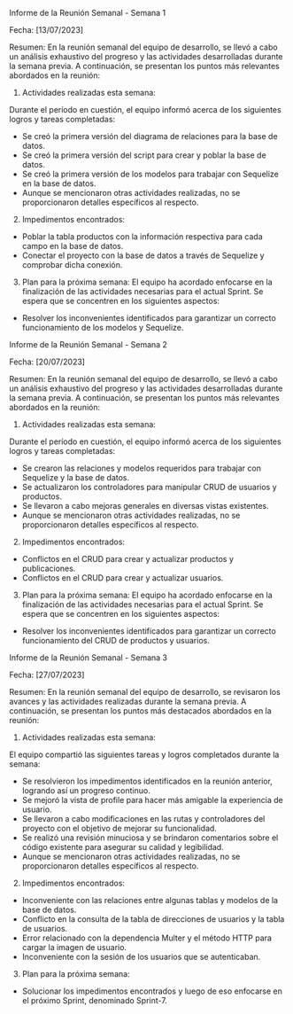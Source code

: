 Informe de la Reunión Semanal - Semana 1

Fecha: [13/07/2023]

Resumen: En la reunión semanal del equipo de desarrollo, se llevó a cabo un análisis exhaustivo del progreso y las actividades desarrolladas durante la semana previa. A continuación, se presentan los puntos más relevantes abordados en la reunión:

1. Actividades realizadas esta semana:

Durante el período en cuestión, el equipo informó acerca de los siguientes logros y tareas completadas:

- Se creó la primera versión del diagrama de relaciones para la base de datos.
- Se creó la primera versión del script para crear y poblar la base de datos.
- Se creó la primera versión de los modelos para trabajar con Sequelize en la base de datos.
- Aunque se mencionaron otras actividades realizadas, no se proporcionaron detalles específicos al respecto.

2. Impedimentos encontrados:
- Poblar la tabla productos con la información respectiva para cada campo en la base de datos.
- Conectar el proyecto con la base de datos a través de Sequelize y comprobar dicha conexión.

3. Plan para la próxima semana:
El equipo ha acordado enfocarse en la finalización de las actividades necesarias para el actual Sprint. Se espera que se concentren en los siguientes aspectos:
- Resolver los inconvenientes identificados para garantizar un correcto funcionamiento de los modelos y Sequelize.

Informe de la Reunión Semanal - Semana 2

Fecha: [20/07/2023]

Resumen: En la reunión semanal del equipo de desarrollo, se llevó a cabo un análisis exhaustivo del progreso y las actividades desarrolladas durante la semana previa. A continuación, se presentan los puntos más relevantes abordados en la reunión:

1. Actividades realizadas esta semana:

Durante el período en cuestión, el equipo informó acerca de los siguientes logros y tareas completadas:

- Se crearon las relaciones y modelos requeridos para trabajar con Sequelize y la base de datos.
- Se actualizaron los controladores para manipular CRUD de usuarios y productos.
- Se llevaron a cabo mejoras generales en diversas vistas existentes.
- Aunque se mencionaron otras actividades realizadas, no se proporcionaron detalles específicos al respecto.

2. Impedimentos encontrados:
- Conflictos en el CRUD para crear y actualizar productos y publicaciones.
- Conflictos en el CRUD para crear y actualizar usuarios.

3. Plan para la próxima semana:
El equipo ha acordado enfocarse en la finalización de las actividades necesarias para el actual Sprint. Se espera que se concentren en los siguientes aspectos:
- Resolver los inconvenientes identificados para garantizar un correcto funcionamiento del CRUD de productos y usuarios.

Informe de la Reunión Semanal - Semana 3

Fecha: [27/07/2023]

Resumen: En la reunión semanal del equipo de desarrollo, se revisaron los avances y las actividades realizadas durante la semana previa. A continuación, se presentan los puntos más destacados abordados en la reunión:

1. Actividades realizadas esta semana:

El equipo compartió las siguientes tareas y logros completados durante la semana:

- Se resolvieron los impedimentos identificados en la reunión anterior, logrando así un progreso continuo.
- Se mejoró la vista de profile para hacer más amigable la experiencia de usuario.
- Se llevaron a cabo modificaciones en las rutas y controladores del proyecto con el objetivo de mejorar su funcionalidad.
- Se realizó una revisión minuciosa y se brindaron comentarios sobre el código existente para asegurar su calidad y legibilidad.
- Aunque se mencionaron otras actividades realizadas, no se proporcionaron detalles específicos al respecto.

2. Impedimentos encontrados:

- Inconveniente con las relaciones entre algunas tablas y modelos de la base de datos.
- Conflicto en la consulta de la tabla de direcciones de usuarios y la tabla de usuarios.
- Error relacionado con la dependencia Multer y el método HTTP para cargar la imagen de usuario.
- Inconveniente con la sesión de los usuarios que se autenticaban.

3. Plan para la próxima semana:
   
- Solucionar los impedimentos encontrados y luego de eso enfocarse en el próximo Sprint, denominado Sprint-7.

